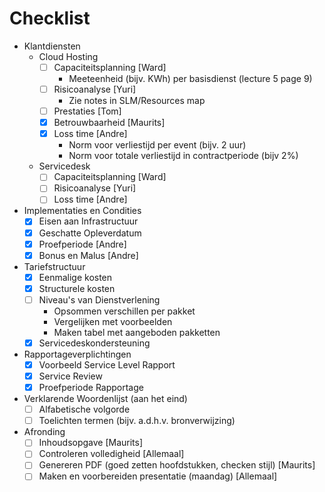 # Checklist

- Klantdiensten
	- Cloud Hosting
		- [ ] Capaciteitsplanning [Ward]
			- Meeteenheid (bijv. KWh) per basisdienst (lecture 5 page 9)
		- [ ] Risicoanalyse [Yuri]
			- Zie notes in SLM/Resources map
		- [ ] Prestaties [Tom]
		- [x] Betrouwbaarheid [Maurits]
		- [x] Loss time [Andre]
			- Norm voor verliestijd per event (bijv. 2 uur)
			- Norm voor totale verliestijd in contractperiode (bijv 2%)
	- Servicedesk
		- [ ] Capaciteitsplanning [Ward]
		- [ ] Risicoanalyse [Yuri]
		- [ ] Loss time [Andre]
- Implementaties en Condities
	- [x] Eisen aan Infrastructuur
	- [x] Geschatte Opleverdatum
	- [x] Proefperiode [Andre]
	- [x] Bonus en Malus [Andre]
- Tariefstructuur
	- [x] Eenmalige kosten
	- [x] Structurele kosten
	- [ ] Niveau's van Dienstverlening
		- Opsommen verschillen per pakket
		- Vergelijken met voorbeelden
		- Maken tabel met aangeboden pakketten
	- [x] Servicedeskondersteuning
- Rapportageverplichtingen
	- [x] Voorbeeld Service Level Rapport
	- [x] Service Review
	- [x] Proefperiode Rapportage
- Verklarende Woordenlijst (aan het eind)
	- [ ] Alfabetische volgorde
	- [ ] Toelichten termen (bijv. a.d.h.v. bronverwijzing)
- Afronding
	- [ ] Inhoudsopgave [Maurits]
	- [ ] Controleren volledigheid [Allemaal]
	- [ ] Genereren PDF (goed zetten hoofdstukken, checken stijl) [Maurits]
	- [ ] Maken en voorbereiden presentatie (maandag) [Allemaal]
